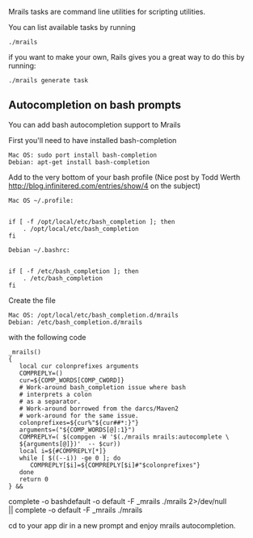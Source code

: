 Mrails tasks are command line utilities for scripting utilities.

You can list available tasks by running

    ./mrails

if you want to make your own, Rails gives you a great way to do this
by running:

    ./mrails generate task



Autocompletion on bash prompts
--------------------------------

You can add bash autocompletion support to Mrails

First you'll need to have installed bash-completion

    Mac OS: sudo port install bash-completion
    Debian: apt-get install bash-completion

Add to the very bottom of your bash profile (Nice post by
Todd Werth http://blog.infinitered.com/entries/show/4 on
the subject)

    Mac OS ~/.profile:


    if [ -f /opt/local/etc/bash_completion ]; then
        . /opt/local/etc/bash_completion
    fi

    Debian ~/.bashrc:


    if [ -f /etc/bash_completion ]; then
        . /etc/bash_completion
    fi


Create the file

    Mac OS: /opt/local/etc/bash_completion.d/mrails
    Debian: /etc/bash_completion.d/mrails

with the following code

    _mrails()
    {
       local cur colonprefixes arguments
       COMPREPLY=()
       cur=${COMP_WORDS[COMP_CWORD]}
       # Work-around bash_completion issue where bash
       # interprets a colon
       # as a separator.
       # Work-around borrowed from the darcs/Maven2
       # work-around for the same issue.
       colonprefixes=${cur%"${cur##*:}"}
       arguments=("${COMP_WORDS[@]:1}")
       COMPREPLY=( $(compgen -W '$(./mrails mrails:autocomplete \
       ${arguments[@]})'  -- $cur))
       local i=${#COMPREPLY[*]}
       while [ $((--i)) -ge 0 ]; do
          COMPREPLY[$i]=${COMPREPLY[$i]#"$colonprefixes"}
       done
       return 0
    } &&

complete -o bashdefault -o default -F _mrails ./mrails 2>/dev/null \
    || complete -o default -F _mrails ./mrails


cd to your app dir in a new prompt and enjoy mrails autocompletion.